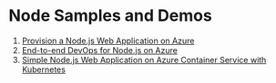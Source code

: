 # Node Samples and Demos

1. [Provision a Node.js Web Application on Azure](https://github.com/pvandorp/node-samples/blob/master/1.%20provision-node-webapp/README.md)
2. [End-to-end DevOps for Node.js on Azure](https://github.com/pvandorp/node-samples/blob/master/2.%20devops-end-to-end/README.md)
3. [Simple Node.js Web Application on Azure Container Service with Kubernetes](https://github.com/pvandorp/node-samples/blob/master/3.%20simple-node-on-acs-kubernetes/README.md)
